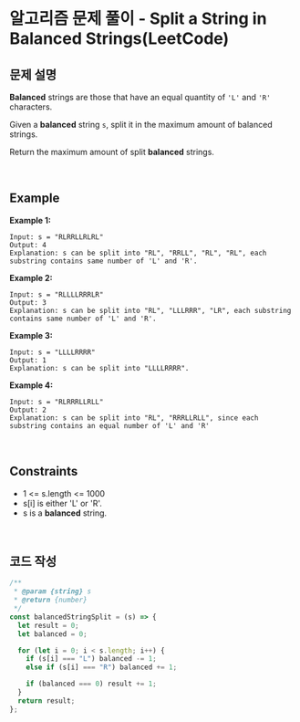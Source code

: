 # 알고리즘 문제 풀이 - Split a String in Balanced Strings(LeetCode)

## 문제 설명

**Balanced** strings are those that have an equal quantity of `'L'` and `'R'` characters.

Given a **balanced** string `s`, split it in the maximum amount of balanced strings.

Return the maximum amount of split **balanced** strings.

<br />

## Example

**Example 1:**

    Input: s = "RLRRLLRLRL"
    Output: 4
    Explanation: s can be split into "RL", "RRLL", "RL", "RL", each substring contains same number of 'L' and 'R'.

**Example 2:**

    Input: s = "RLLLLRRRLR"
    Output: 3
    Explanation: s can be split into "RL", "LLLRRR", "LR", each substring contains same number of 'L' and 'R'.

**Example 3:**

    Input: s = "LLLLRRRR"
    Output: 1
    Explanation: s can be split into "LLLLRRRR".

**Example 4:**

    Input: s = "RLRRRLLRLL"
    Output: 2
    Explanation: s can be split into "RL", "RRRLLRLL", since each substring contains an equal number of 'L' and 'R'

<br />

## Constraints

- 1 <= s.length <= 1000
- s[i] is either 'L' or 'R'.
- s is a **balanced** string.

<br />

## 코드 작성

```js
/**
 * @param {string} s
 * @return {number}
 */
const balancedStringSplit = (s) => {
  let result = 0;
  let balanced = 0;

  for (let i = 0; i < s.length; i++) {
    if (s[i] === "L") balanced -= 1;
    else if (s[i] === "R") balanced += 1;

    if (balanced === 0) result += 1;
  }
  return result;
};
```

<br />
